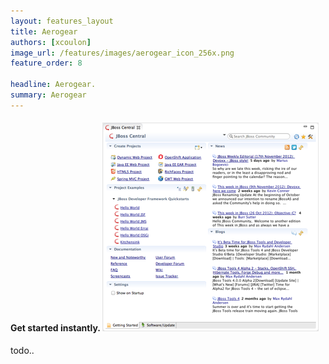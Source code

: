 ```yaml
---
layout: features_layout
title: Aerogear
authors: [xcoulon]
image_url: /features/images/aerogear_icon_256x.png
feature_order: 8

headline: Aerogear.
summary: Aerogear
---
```


#### Get started instantly. ![Getting Started](./images/features-central_334px.png)
todo..